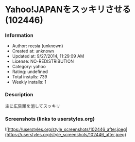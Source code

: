 # Yahoo!JAPANをスッキリさせる (102446)

### Information
- Author: reesia (unknown)
- Created at: unknown
- Updated at: 9/27/2014, 11:29:09 AM
- License: NO-REDISTRIBUTION
- Category: yahoo
- Rating: undefined
- Total installs: 739
- Weekly installs: 1


### Description
主に広告類を消してスッキリ


### Screenshots (links to userstyles.org)
![https://userstyles.org/style_screenshots/102446_after.jpeg](https://userstyles.org/style_screenshots/102446_after.jpeg)


